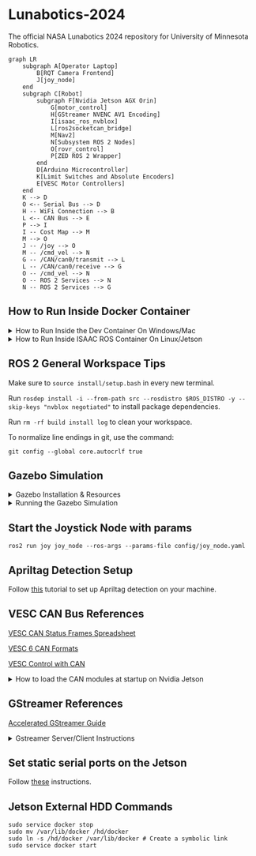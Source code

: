 # Lunabotics-2024

The official NASA Lunabotics 2024 repository for University of Minnesota Robotics.

```mermaid
graph LR
    subgraph A[Operator Laptop]
        B[RQT Camera Frontend]
        J[joy_node]
    end
    subgraph C[Robot]
        subgraph F[Nvidia Jetson AGX Orin]
            G[motor_control]
            H[GStreamer NVENC AV1 Encoding]
            I[isaac_ros_nvblox]
            L[ros2socketcan_bridge]
            M[Nav2]
            N[Subsystem ROS 2 Nodes]
            O[rovr_control]
            P[ZED ROS 2 Wrapper]
        end
        D[Arduino Microcontroller]
        K[Limit Switches and Absolute Encoders]
        E[VESC Motor Controllers]
    end
    K --> D
    O <-- Serial Bus --> D
    H -- WiFi Connection --> B
    L <-- CAN Bus --> E
    P --> I
    I -- Cost Map --> M
    M --> O
    J -- /joy --> O
    M -- /cmd_vel --> N
    G -- /CAN/can0/transmit --> L
    L -- /CAN/can0/receive --> G
    O -- /cmd_vel --> N
    O -- ROS 2 Services --> N
    N -- ROS 2 Services --> G
```

## How to Run Inside Docker Container

<details>
<summary>How to Run Inside the Dev Container On Windows/Mac</summary>
<br>
Open vscode then press ctrl+shift+p and type "Clone Repository in Container Volume". Select "Dev Containers: Clone Repository in Container Volume" and then select "Clone a repository from GitHub in a Container Volume". Search for and select our Lunabotics-2024 repository.
<br><br>

After opening the container, run the following commands in the terminal:
```
source /opt/ros/humble/setup.bash
colcon build --symlink-install
source install/setup.bash
```

If your machine does not have an Nvidia GPU, select only the packages you want like this:

```
colcon build --symlink-install --packages-up-to rovr_control motor_control ros2socketcan_bridge
```

If you ever need to rebuild the remote container image, first update the x86_64 and aarch64 images:
```
cd ~/Lunabotics-2024/src/isaac_ros/isaac_ros_common/docker

docker build --build-arg="BASE_IMAGE=nvcr.io/nvidia/isaac/ros:x86_64-ros2_humble_bcf535ea3b9d16a854aaeb1701ab5a86" -f Dockerfile.user -t umnrobotics/isaac_ros:x86_64.ros2_humble.user .
docker build --build-arg="BASE_IMAGE=umnrobotics/isaac_ros:x86_64.ros2_humble.user" -f Dockerfile.umn -t umnrobotics/isaac_ros:x86_64.ros2_humble.user.umn .
docker push umnrobotics/isaac_ros:x86_64.ros2_humble.user.umn

docker build --build-arg="BASE_IMAGE=nvcr.io/nvidia/isaac/ros:aarch64-ros2_humble_b7e1ed6c02a6fa3c1c7392479291c035" -f Dockerfile.user -t umnrobotics/isaac_ros:arm64.ros2_humble.user --platform "arm64" .
docker build --build-arg="BASE_IMAGE=umnrobotics/isaac_ros:arm64.ros2_humble.user" -f Dockerfile.umn -t umnrobotics/isaac_ros:arm64.ros2_humble.user.umn --platform "arm64" .
docker push umnrobotics/isaac_ros:arm64.ros2_humble.user.umn
```

Then, run the following command with the devcontainer cli installed:
```
docker pull umnrobotics/isaac_ros:x86_64.ros2_humble.user.umn
docker pull umnrobotics/isaac_ros:arm64.ros2_humble.user.umn --platform "arm64"

docker manifest rm umnrobotics/isaac_ros:latest
docker manifest create umnrobotics/isaac_ros:latest --amend umnrobotics/isaac_ros:arm64.ros2_humble.user.umn --amend umnrobotics/isaac_ros:x86_64.ros2_humble.user.umn
docker manifest push umnrobotics/isaac_ros:latest

docker buildx create --use
devcontainer build --push true --workspace-folder . --platform="linux/amd64,linux/arm64" --image-name "umnrobotics/ros:isaac_ros_devcontainer"
```
</details>

<details>
<summary>How to Run Inside ISAAC ROS Container On Linux/Jetson</summary>
<br>
1a.) First, do the following before running run_dev.sh:

```
printf "CONFIG_IMAGE_KEY=ros2_humble.realsense.deepstream.user.zed.umn \n" > ~/Lunabotics-2024/src/isaac_ros/isaac_ros_common/scripts/.isaac_ros_common-config 
``` 
1b.) To use Gazebo in the ISAAC ROS container, do this instead:

```
printf "CONFIG_IMAGE_KEY=ros2_humble.realsense.deepstream.user.zed.umn.gazebo \n" > ~/Lunabotics-2024/src/isaac_ros/isaac_ros_common/scripts/.isaac_ros_common-config 
``` 
2.) To make it so zed modules won't rerun every time you start the container, do this:

```
echo "-v /usr/local/zed/resources:/usr/local/zed/resources -v /ssd:/ssd" > ~/Lunabotics-2024/src/isaac_ros/isaac_ros_common/scripts/.isaac_ros_dev-dockerargs
```
3.) Then run this command:

```
cd ~/Lunabotics-2024/src/isaac_ros/isaac_ros_common/docker
../scripts/run_dev.sh ~/Lunabotics-2024
```
It is also worth noting that the docker buildkit doesn't respect Nvidia runtime for building which is needed for zed, so if you set up a new jetson you will need to do one of the following (https://github.com/NVIDIA-ISAAC-ROS/isaac_ros_common/issues/98#issuecomment-1777711989)
</details>

## ROS 2 General Workspace Tips

Make sure to `source install/setup.bash` in every new terminal.

Run `rosdep install -i --from-path src --rosdistro $ROS_DISTRO -y --skip-keys "nvblox negotiated"` to install package dependencies.

Run `rm -rf build install log` to clean your workspace.

To normalize line endings in git, use the command:
```
git config --global core.autocrlf true
```

## Gazebo Simulation

<details>
<summary>Gazebo Installation & Resources</summary>
<br>
  
Install Gazebo Fortress by running: `sudo apt-get install ros-humble-ros-gz`

More info [here](https://gazebosim.org/docs/garden/ros_installation). Remember that we are using ROS 2 Humble.

Instructions for building the ROS bridge (ros_gz) can be found [here](https://github.com/gazebosim/ros_gz/tree/humble#from-source).

Information about ROS types -> gazebo types can be found [here](https://github.com/gazebosim/ros_gz/blob/ros2/ros_gz_bridge/README.md)
</details>

<details>
<summary>Running the Gazebo Simulation</summary>
<br>
  
To run the Gazebo simulation:
```
colcon build --symlink-install --packages-up-to ros_gz_launch
source install/setup.bash
ros2 launch ros_gz_launch UCF_field.launch.py
```

Then to control the robot, you will need to run:
```
ros2 run teleop_twist_keyboard teleop_twist_keyboard
```
in another terminal to control the robot with your keyboard.

Alternatively, you can run these nodes:
```
ros2 run joy joy_node
ros2 run rovr_control main_control_node
```
to control the robot using a gamepad and our button bindings assigned in the main_control_node.
</details>

## Start the Joystick Node with params

```
ros2 run joy joy_node --ros-args --params-file config/joy_node.yaml
```

## Apriltag Detection Setup

Follow [this](https://github.com/NVIDIA-ISAAC-ROS/isaac_ros_apriltag/blob/main/docs/tutorial-usb-cam.md) tutorial to set up Apriltag detection on your machine.

## VESC CAN Bus References

[VESC CAN Status Frames Spreadsheet](https://github.com/codermonkey42/VESC_CAN)

[VESC 6 CAN Formats](https://vesc-project.com/sites/default/files/imce/u15301/VESC6_CAN_CommandsTelemetry.pdf)

[VESC Control with CAN](https://dongilc.gitbook.io/openrobot-inc/tutorials/control-with-can)

<details>
<summary>How to load the CAN modules at startup on Nvidia Jetson</summary>
<br>
1: Put the following in a .conf file in /modules-load.d/

```
#Setting up the CAN bus 
can
can_raw
mttcan
#eof
```

2: Find the file /etc/modprobe.d/denylist-mttcan.conf and either delete it or comment out the one line in it (The filename might be .../blacklist-mttcan.conf)

3: Make a script called "can_startup.sh" in the root directory for the system, with the following contents:
```
#! /usr/bin/sh

sudo ip link set can0 up type can bitrate 500000
sudo ip link set can1 up type can bitrate 500000
```

4: Run the command "sudo crontab -e" and put this line in the file that appears:

```
@reboot sleep 5 && echo 'robot' | sudo -S sh /
can_startup.sh 2>&1 | logger -t mycmd
```

And that should work. If it doesn't and you need to read the output of the crontab, use this command:

```
sudo grep 'mycmd' /var/log/syslog
```
</details>

## GStreamer References

[Accelerated GStreamer Guide](https://docs.nvidia.com/jetson/archives/r35.2.1/DeveloperGuide/text/SD/Multimedia/AcceleratedGstreamer.html)

<details>
<summary>Gstreamer Server/Client Instructions</summary>
<br>
To start gstreamer client make sure to add the deepstream layer to the docker layers 

To start the gstreamer client run the following commands:

```bash
colcon build --symlink-install --packages-up-to gstreamer
source install/setup.bash
rqt --force-discover
```

To start the gstreamer server run the following commands:

```bash
colcon build --symlink-install --packages-up-to gstreamer
source install/setup.bash
ros2 run gstreamer server_node
```
</details>

## Set static serial ports on the Jetson

Follow [these](https://msadowski.github.io/linux-static-port/) instructions.

## Jetson External HDD Commands

```
sudo service docker stop
sudo mv /var/lib/docker /hd/docker
sudo ln -s /hd/docker /var/lib/docker # Create a symbolic link
sudo service docker start
```
